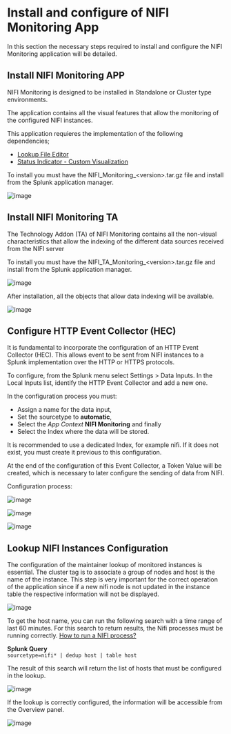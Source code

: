 # Install and configure of NIFI Monitoring App

In this section the necessary steps required to install and configure the NIFI Monitoring application will be detailed.

## Install NIFI Monitoring APP

NIFI Monitoring is designed to be installed in Standalone or Cluster type environments.

The application contains all the visual features that allow the monitoring of the configured NIFI instances.

This application requieres the implementation of the following dependencies;

- [Lookup File Editor](https://splunkbase.splunk.com/app/1724/)
- [Status Indicator - Custom Visualization](https://splunkbase.splunk.com/app/3119/)

To install you must have the NIFI_Monitoring_<version\>.tar.gz file and install from the Splunk application manager.

![image](/nifi-monitoring-splunk/assets/images/splunk/upload_app.png)

## Install NIFI Monitoring TA

The Technology Addon (TA) of NIFI Monitoring contains all the non-visual characteristics that allow the indexing of the different data sources received from the NIFI server 

To install you must have the NIFI_TA_Monitoring_<version\>.tar.gz file and install from the Splunk application manager.

![image](/nifi-monitoring-splunk/assets/images/splunk/upload_app.png)

After installation, all the objects that allow data indexing will be available.

![image](/nifi-monitoring-splunk/assets/images/splunk/ta_objects.png)

## Configure HTTP Event Collector (HEC)

It is fundamental to incorporate the configuration of an HTTP Event Collector (HEC). This allows event to be sent from NIFI instances to a Splunk implementation over the HTTP or HTTPS protocols.

To configure, from the Splunk menu select Settings > Data Inputs. In the Local Inputs list, identify the HTTP Event Collector and add a new one.

In the configuration process you must:

- Assign a name for the data input,
- Set the sourcetype to **automatic**,
- Select the *App Context* **NIFI Monitoring** and finally
- Select the Index where the data will be stored.

It is recommended to use a dedicated Index, for example nifi. If it does not exist, you must create it previous to this configuration.

At the end of the configuration of this Event Collector, a Token Value will be created, which is necessary to later configure the sending of data from NIFI.

Configuration process:

![image](/nifi-monitoring-splunk/assets/images/splunk/add_hec_1.png)

![image](/nifi-monitoring-splunk/assets/images/splunk/add_hec_2.png)

![image](/nifi-monitoring-splunk/assets/images/splunk/add_hec_3.png)

## Lookup NIFI Instances Configuration

The configuration of the maintainer lookup of monitored instances is essential. The cluster tag is to associate a group of nodes and host is the name of the instance.
This step is very important for the correct operation of the application since if a new nifi node is not updated in the instance table the respective information will not be displayed.

![image](/nifi-monitoring-splunk/assets/images/splunk/lookup_1.png)

To get the host name, you can run the following search with a time range of last 60 minutes. For this search to return results, the Nifi processes must be running correctly. [How to run a NIFI process?](/nifi-monitoring-splunk/configuration/#enabling-the-sending-of-data)

**Splunk Query**  
```sourcetype=nifi* | dedup host | table host ```

The result of this search will return the list of hosts that must be configured in the lookup.

![image](/nifi-monitoring-splunk/assets/images/splunk/sourcetype_search.png)

If the lookup is correctly configured, the information will be accessible from the Overview panel.

![image](/nifi-monitoring-splunk/assets/images/splunk/nifi_overview_lookup.png)